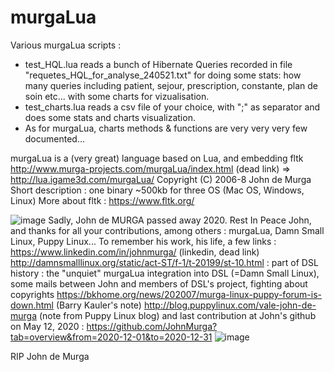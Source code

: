 # murgaLua
Various murgaLua scripts :
- test_HQL.lua reads a bunch of Hibernate Queries recorded in file "requetes_HQL_for_analyse_240521.txt" for doing some stats: how many queries including patient, sejour, prescription, constante, plan de soin etc... with some charts for vizualisation.
- test_charts.lua reads a csv file of your choice, with ";" as separator and does some stats and charts visualization.
- As for murgaLua, charts methods & functions are very very very few documented...

murgaLua is a (very great) language based on Lua, and embedding fltk
http://www.murga-projects.com/murgaLua/index.html (dead link) => http://lua.igame3d.com/murgaLua/
Copyright (C) 2006-8 John de Murga
Short description : one binary ~500kb for three OS (Mac OS, Windows, Linux)
More about fltk : https://www.fltk.org/

![image](https://user-images.githubusercontent.com/83860363/118385429-f1f38d80-b60e-11eb-94dc-6c320e1de30a.png)
Sadly, John de MURGA passed away 2020. Rest In Peace John, and thanks for all your contributions, among others : murgaLua,  Damn Small Linux, Puppy Linux...
To remember his work, his life, a few links :
https://www.linkedin.com/in/johnmurga/ (linkedin, dead link)
http://damnsmalllinux.org/static/act-ST/f-1/t-20199/st-10.html : part of DSL history : the "unquiet" murgaLua integration into DSL (=Damn Small Linux), some mails between John and members of DSL's project, fighting about copyrights
https://bkhome.org/news/202007/murga-linux-puppy-forum-is-down.html (Barry Kauler's note)
http://blog.puppylinux.com/vale-john-de-murga (note from Puppy Linux blog)
and last contribution at John's github on May 12, 2020 : https://github.com/JohnMurga?tab=overview&from=2020-12-01&to=2020-12-31
![image](https://user-images.githubusercontent.com/83860363/120112747-6255ef00-c177-11eb-843d-bb17a95a0e33.png)

RIP John de Murga
